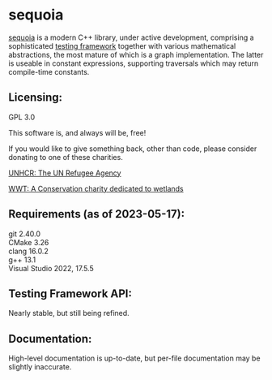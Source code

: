 # sequoia

[sequoia](https://ojrosten.github.io/sequoia/html/index.html) is a modern C++ library,
under active development, comprising a sophisticated
[testing framework](https://ojrosten.github.io/sequoia/html/dc/d92/testframeworkpage.html)
together with various mathematical abstractions, the most mature of which is a graph implementation.
The latter is useable in constant expressions, supporting traversals which may return compile-time constants.

## Licensing:

GPL 3.0

This software is, and always will be, free!

If you would like to give something back, other than code, please consider donating to one
of these charities.

[UNHCR: The UN Refugee Agency](https://www.unhcr.org)

[WWT: A Conservation charity dedicated to wetlands](https://www.wwt.org.uk/)

## Requirements (as of 2023-05-17):

git 2.40.0  
CMake 3.26  
clang 16.0.2  
g++ 13.1  
Visual Studio 2022, 17.5.5

## Testing Framework API:

Nearly stable, but still being refined.

## Documentation:

High-level documentation is up-to-date, but per-file documentation may be slightly inaccurate.


